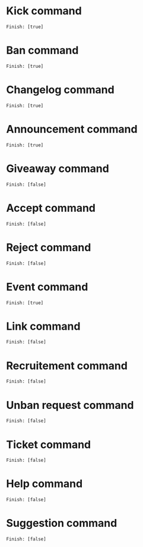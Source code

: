 # Kick command
    Finish: [true]
# Ban command
    Finish: [true]
# Changelog command
    Finish: [true]
# Announcement command
    Finish: [true]
# Giveaway command
    Finish: [false]
# Accept command
    Finish: [false]
# Reject command
    Finish: [false]
# Event command
    Finish: [true]
# Link command
    Finish: [false]
# Recruitement command
    Finish: [false]
# Unban request command
    Finish: [false]
# Ticket command
    Finish: [false]
# Help command
    Finish: [false]
# Suggestion command
    Finish: [false]
